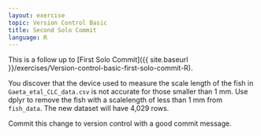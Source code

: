 ```yaml
---
layout: exercise
topic: Version Control Basic
title: Second Solo Commit
language: R
---
```


This is a follow up to
[First Solo Commit]({{ site.baseurl }}/exercises/Version-control-basic-first-solo-commit-R).

You discover that the device used to measure the scale length of the fish in `Gaeta_etal_CLC_data.csv` is not accurate for those smaller than 1 mm. Use dplyr to remove the fish with a scalelength of less than 1 mm from `fish_data`. The new dataset will have 4,029 rows. 

Commit this change to version control with a good commit message.
